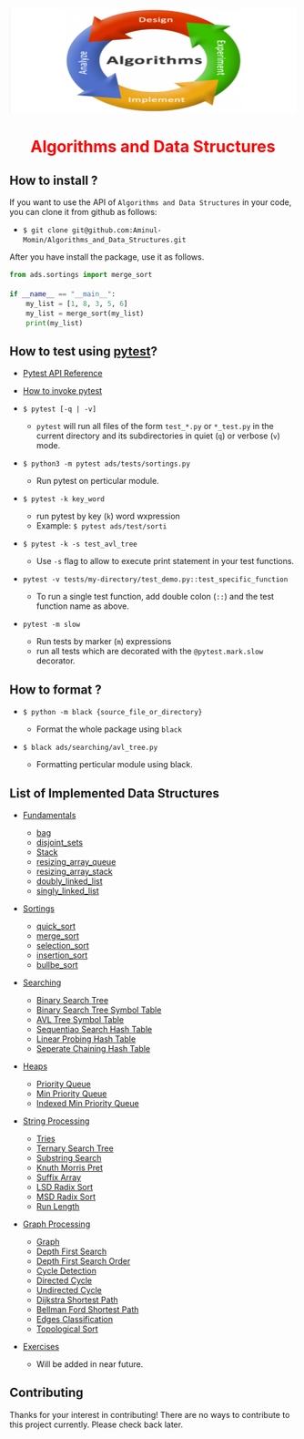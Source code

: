 <!-- <p align="center"><img src="https://raw.githubusercontent.com/keon/algorithms/master/docs/source/_static/logo/logotype1blue.png"></p> -->
<p align="center"><img src="ads_logo.png"></p>

<h1 style="color: red" align="center">Algorithms and Data Structures</h1>

## How to install ?

If you want to use the API of `Algorithms and Data Structures` in your code, you can clone it from github as follows:

-   `$ git clone git@github.com:Aminul-Momin/Algorithms_and_Data_Structures.git`

After you have install the package, use it as follows.

```python
from ads.sortings import merge_sort

if __name__ == "__main__":
    my_list = [1, 8, 3, 5, 6]
    my_list = merge_sort(my_list)
    print(my_list)
```

## How to test using [pytest](https://docs.pytest.org/en/latest/index.html)?

-   [Pytest API Reference](https://docs.pytest.org/en/latest/reference/reference.html#command-line-flags)
-   [How to invoke pytest](https://docs.pytest.org/en/latest/how-to/usage.html#specifying-which-tests-to-run)

-   `$ pytest [-q | -v]`

    -   `pytest` will run all files of the form `test_*.py` or `*_test.py` in the current directory and its subdirectories in quiet (`q`) or verbose (`v`) mode.

-   `$ python3 -m pytest ads/tests/sortings.py`

    -   Run pytest on perticular module.

-   `$ pytest -k key_word`

    -   run pytest by key (`k`) word wxpression
    -   Example: `$ pytest ads/test/sorti`

-   `$ pytest -k -s test_avl_tree`

    -   Use `-s` flag to allow to execute print statement in your test functions.

-   `pytest -v tests/my-directory/test_demo.py::test_specific_function`

    -   To run a single test function, add double colon (`::`) and the test function name as above.

-   `pytest -m slow`
    -   Run tests by marker (`m`) expressions
    -   run all tests which are decorated with the `@pytest.mark.slow` decorator.

## How to format ?

-   `$ python -m black {source_file_or_directory}`

    -   Format the whole package using `black`

-   `$ black ads/searching/avl_tree.py`
    -   Formatting perticular module using black.

## List of Implemented Data Structures

-   [Fundamentals](ads/fundamentals/)

    -   [bag](ads/fundamentals/bag.py)
    -   [disjoint_sets](ads/fundamentals/disjoint_sets.py)
    -   [Stack](ads/fundamentals/stack.py)
    -   [resizing_array_queue](ads/fundamentals/resizing_array_queue.py)
    -   [resizing_array_stack](ads/fundamentals/resizing_array_stack.py)
    -   [doubly_linked_list](ads/fundamentals/doubly_linked_list.py)
    -   [singly_linked_list](ads/fundamentals/singly_linked_list.py)

-   [Sortings](ads/sorting/)

    -   [quick_sort](ads/sorting/quick_sort.py)
    -   [merge_sort](ads/sorting/merge_sort.py)
    -   [selection_sort](ads/sorting/selection_sort.py)
    -   [insertion_sort](ads/sorting/insertion_sort.py)
    -   [bullbe_sort](ads/sorting/bullbe_sort.py)

-   [Searching](ads/searching/)
    -   [Binary Search Tree](ads/searching/bst.py)
    -   [Binary Search Tree Symbol Table](ads/searching/bst_st.py)
    -   [AVL Tree Symbol Table](ads/searching/avl_tree_st.py)
    -   [Sequentiao Search Hash Table](ads/searching/sequential_search_st.py)
    -   [Linear Probing Hash Table](ads/searching/linear_probing_ht.py)
    -   [Seperate Chaining Hash Table](ads/searching/seperate_chaining_ht.py)
-   [Heaps](ads/heaps/)

    -   [Priority Queue](ads/heaps/priority_queue.py)
    -   [Min Priority Queue](ads/heaps/min_pq.py)
    -   [Indexed Min Priority Queue](ads/heaps/index_min_pq.py)

-   [String Processing](ads/string_processing/)
    -   [Tries](ads/string_processing/tries.py)
    -   [Ternary Search Tree](ads/string_processing/tst.py)
    -   [Substring Search](ads/string_processing/substring_search.py)
    -   [Knuth Morris Pret](ads/string_processing/KMP.py)
    -   [Suffix Array](ads/string_processing/suffix_array.py)
    -   [LSD Radix Sort](ads/string_processing/lsd_radix_sort.py)
    -   [MSD Radix Sort](ads/string_processing/msd_radix_sort.py)
    -   [Run Length](ads/string_processing/run_length.py)
-   [Graph Processing](ads/graphs_processing/)

    -   [Graph](ads/graphs_processing/clrs/graphs.py)
    -   [Depth First Search](ads/graphs_processing/clrs/dfs.py)
    -   [Depth First Search Order](ads/graphs_processing/clrs/dfs_order.py)
    -   [Cycle Detection](ads/graphs_processing/clrs/cycle_detection.py)
    -   [Directed Cycle](ads/graphs_processing/clrs/directed_cycle.py)
    -   [Undirected Cycle](ads/graphs_processing/clrs/undirected_cycle.py)
    -   [Dijkstra Shortest Path](ads/graphs_processing/clrs/dijkstra_sp.py)
    -   [Bellman Ford Shortest Path](ads/graphs_processing/clrs/bellman_ford.py)
    -   [Edges Classification](ads/graphs_processing/clrs/edges_classification.py)
    -   [Topological Sort](ads/graphs_processing/clrs/topological_sort.py)

-   [Exercises](ads/exercises/)
    -   Will be added in near future.

## Contributing

Thanks for your interest in contributing! There are no ways to contribute to this project currently. Please check back later.
